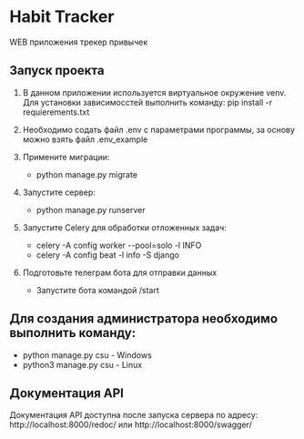 # Habit Tracker

WEB приложения трекер привычек


## Запуск проекта

   1. В данном приложении используется виртуальное окружение venv. Для установки зависимосстей выполнить команду: pip install -r requierements.txt
   
   2. Необходимо содать файл .env с параметрами программы, за основу можно взять файл .env_example

   3. Примените миграции:
      * python manage.py migrate

   4. Запустите сервер:
      * python manage.py runserver

   5. Запустите Celery для обработки отложенных задач:
      * celery -A config worker --pool=solo -l INFO
      * celery -A config beat -l info -S django

   6. Подготовьте телеграм бота для отправки данных
      * Запустите бота командой /start
     
## Для создания администратора необходимо выполнить команду:

  * python manage.py csu - Windows
  * python3 manage.py csu - Linux

## Документация API

Документация API доступна после запуска сервера по адресу: http://localhost:8000/redoc/ или http://localhost:8000/swagger/
